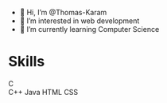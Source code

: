 - 👋 Hi, I’m @Thomas-Karam
- 👀 I’m interested in web development 
- 🌱 I’m currently learning Computer Science
 # Skills
C </br>
C++
Java 
HTML
CSS 

<!---
Thomas-Karam/Thomas-Karam is a ✨ special ✨ repository because its `README.md` (this file) appears on your GitHub profile.
You can click the Preview link to take a look at your changes.
--->

